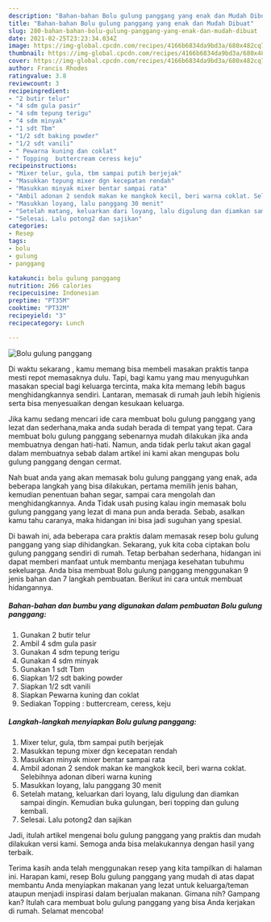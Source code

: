 ```yaml
---
description: "Bahan-bahan Bolu gulung panggang yang enak dan Mudah Dibuat"
title: "Bahan-bahan Bolu gulung panggang yang enak dan Mudah Dibuat"
slug: 280-bahan-bahan-bolu-gulung-panggang-yang-enak-dan-mudah-dibuat
date: 2021-02-25T23:23:34.034Z
image: https://img-global.cpcdn.com/recipes/4166b6834da9bd3a/680x482cq70/bolu-gulung-panggang-foto-resep-utama.jpg
thumbnail: https://img-global.cpcdn.com/recipes/4166b6834da9bd3a/680x482cq70/bolu-gulung-panggang-foto-resep-utama.jpg
cover: https://img-global.cpcdn.com/recipes/4166b6834da9bd3a/680x482cq70/bolu-gulung-panggang-foto-resep-utama.jpg
author: Francis Rhodes
ratingvalue: 3.8
reviewcount: 3
recipeingredient:
- "2 butir telur"
- "4 sdm gula pasir"
- "4 sdm tepung terigu"
- "4 sdm minyak"
- "1 sdt Tbm"
- "1/2 sdt baking powder"
- "1/2 sdt vanili"
- " Pewarna kuning dan coklat"
- " Topping  buttercream ceress keju"
recipeinstructions:
- "Mixer telur, gula, tbm sampai putih berjejak"
- "Masukkan tepung mixer dgn kecepatan rendah"
- "Masukkan minyak mixer bentar sampai rata"
- "Ambil adonan 2 sendok makan ke mangkok kecil, beri warna coklat. Selebihnya adonan diberi warna kuning"
- "Masukkan loyang, lalu panggang 30 menit"
- "Setelah matang, keluarkan dari loyang, lalu digulung dan diamkan sampai dingin. Kemudian buka gulungan, beri topping dan gulung kembali."
- "Selesai. Lalu potong2 dan sajikan"
categories:
- Resep
tags:
- bolu
- gulung
- panggang

katakunci: bolu gulung panggang 
nutrition: 266 calories
recipecuisine: Indonesian
preptime: "PT35M"
cooktime: "PT32M"
recipeyield: "3"
recipecategory: Lunch

---
```



![Bolu gulung panggang](https://img-global.cpcdn.com/recipes/4166b6834da9bd3a/680x482cq70/bolu-gulung-panggang-foto-resep-utama.jpg)

Di waktu  sekarang , kamu memang bisa membeli masakan praktis tanpa mesti repot memasaknya dulu. Tapi, bagi kamu yang mau menyuguhkan masakan special bagi keluarga tercinta, maka kita memang lebih bagus menghidangkannya sendiri. Lantaran, memasak di rumah jauh lebih higienis serta bisa menyesuaikan dengan kesukaan keluarga.

Jika kamu sedang mencari ide cara membuat bolu gulung panggang yang lezat dan sederhana,maka anda sudah berada di tempat yang tepat. Cara membuat bolu gulung panggang  sebenarnya mudah dilakukan jika anda membuatnya dengan hati-hati. Namun, anda tidak perlu takut akan gagal dalam membuatnya 
sebab dalam artikel ini kami akan mengupas bolu gulung panggang dengan cermat.  



Nah buat anda yang akan memasak bolu gulung panggang yang enak, ada beberapa langkah yang bisa dilakukan, pertama memilih jenis bahan, kemudian penentuan bahan segar, sampai cara mengolah dan menghidangkannya. Anda Tidak usah pusing kalau ingin memasak bolu gulung panggang yang lezat di mana pun anda berada. Sebab, asalkan kamu  tahu caranya, maka hidangan ini bisa jadi suguhan yang spesial.

Di bawah ini, ada beberapa cara praktis  dalam memasak resep bolu gulung panggang yang siap dihidangkan. Sekarang, yuk kita coba ciptakan bolu gulung panggang sendiri di rumah. Tetap berbahan sederhana, hidangan ini dapat memberi manfaat untuk membantu menjaga kesehatan tubuhmu sekeluarga. Anda bisa membuat Bolu gulung panggang menggunakan 9 jenis bahan dan 7 langkah pembuatan. Berikut ini cara untuk membuat hidangannya.

<!--inarticleads1-->

##### Bahan-bahan dan bumbu yang digunakan dalam pembuatan Bolu gulung panggang:

1. Gunakan 2 butir telur
1. Ambil 4 sdm gula pasir
1. Gunakan 4 sdm tepung terigu
1. Gunakan 4 sdm minyak
1. Gunakan 1 sdt Tbm
1. Siapkan 1/2 sdt baking powder
1. Siapkan 1/2 sdt vanili
1. Siapkan  Pewarna kuning dan coklat
1. Sediakan  Topping : buttercream, ceress, keju




<!--inarticleads2-->

##### Langkah-langkah menyiapkan Bolu gulung panggang:

1. Mixer telur, gula, tbm sampai putih berjejak
1. Masukkan tepung mixer dgn kecepatan rendah
1. Masukkan minyak mixer bentar sampai rata
1. Ambil adonan 2 sendok makan ke mangkok kecil, beri warna coklat. Selebihnya adonan diberi warna kuning
1. Masukkan loyang, lalu panggang 30 menit
1. Setelah matang, keluarkan dari loyang, lalu digulung dan diamkan sampai dingin. Kemudian buka gulungan, beri topping dan gulung kembali.
1. Selesai. Lalu potong2 dan sajikan




Jadi, itulah artikel mengenai  bolu gulung panggang  yang praktis dan mudah dilakukan versi kami. Semoga anda bisa melakukannya dengan hasil yang terbaik. 

Terima kasih anda telah menggunakan resep yang kita tampilkan di halaman ini. Harapan kami, resep  Bolu gulung panggang yang mudah di atas dapat membantu Anda menyiapkan makanan yang lezat untuk keluarga/teman ataupun menjadi inspirasi dalam berjualan makanan. Gimana nih? Gampang kan? Itulah cara membuat bolu gulung panggang yang bisa Anda kerjakan di rumah. Selamat mencoba!

